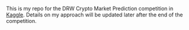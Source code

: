 This is my repo for the DRW Crypto Market Prediction competition in [Kaggle](https://www.kaggle.com/competitions/drw-crypto-market-prediction/overview). Details on my approach will be updated later after the end of the competition.
